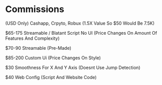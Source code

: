 # Commissions

(USD Only) Cashapp, Crpyto, Robux (1.5X Value So $50 Would Be 7.5K)

$65-175 Streamable / Blatant Script No UI (Price Changes On Amount Of Features And Complexity)

$70-90 Streamable (Pre-Made)

$85-200 Custom Ui (Price Changes On Style)

$30 Smoothness For X And Y Axis (Doesnt Use Jump Detection)

$40 Web Config (Script And Website Code)

